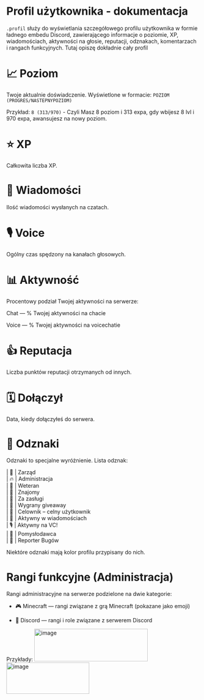 # Profil użytkownika - dokumentacja

`.profil` służy do wyświetlania szczegółowego profilu użytkownika w formie ładnego embedu Discord, zawierającego informacje o poziomie, XP, wiadomościach, aktywności na głosie, reputacji, odznakach, komentarzach i rangach funkcyjnych. Tutaj opiszę dokładnie cały profil



# 📈 Poziom 
Twoje aktualnie doświadczenie.
Wyświetlone w formacie: `POZIOM (PROGRES/NASTEPNYPOZIOM)`

Przykład: `8 (313/970)` - Czyli Masz 8 poziom i 313 expa, gdy wbijesz 8 lvl i 970 expa, awansujesz na nowy poziom.

# ⭐ XP

Całkowita liczba XP.


# 💬 Wiadomości

Ilość wiadomości wysłanych na czatach.


# 🎙️ Voice

Ogólny czas spędzony na kanałach głosowych.


# 📊 Aktywność

Procentowy podział Twojej aktywności na serwerze:

Chat — % Twojej aktywności na chacie

Voice — %  Twojej aktywności na voicechatie

# 👍 Reputacja

Liczba punktów reputacji otrzymanych od innych.

#  🗓️ Dołączył

Data, kiedy dołączyłeś do serwera.


#  💎 Odznaki

Odznaki to specjalne wyróżnienie.
Lista odznak:

| 👑      | Zarząd                     
| 🔥      | Administracja                    
| 🏅      | Weteran                            
| 🤝      | Znajomy                           
| 🌟      | Za zasługi               
| 🎁      | Wygrany giveaway                    
| 🎯      | Celownik – celny użytkownik          
| 💬      | Aktywny w wiadomościach            
| 🎙️     | Aktywny na VC!                      
| 🧠      | Pomysłodawca                       
| 🐞      | Reporter Bugów                     

Niektóre odznaki mają kolor profilu przypisany do nich.


# Rangi funkcyjne (Administracja)

Rangi administracyjne na serwerze podzielone na dwie kategorie:
- 🎮 Minecraft — rangi związane z grą Minecraft (pokazane jako emoji)

- 💬 Discord — rangi i role związane z serwerem Discord

Przykłady:
<img width="297" height="85" alt="image" src="https://github.com/user-attachments/assets/8eae5d6c-d021-4116-a5b8-cf41623c4d4c" />
<img width="217" height="82" alt="image" src="https://github.com/user-attachments/assets/13ebe82e-bd5a-4fc0-92f4-4a6b29912875" />







